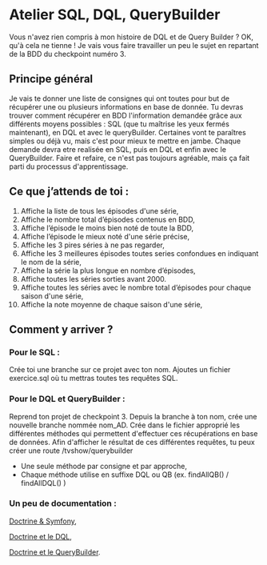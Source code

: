 # Atelier SQL, DQL, QueryBuilder
Vous n'avez rien compris à mon histoire de DQL et de Query Builder ? OK, qu'à cela ne tienne !
Je vais vous faire travailler un peu le sujet en repartant de la BDD du checkpoint numéro 3.


## Principe général

Je vais te donner une liste de consignes qui ont toutes pour but de récupérer une ou plusieurs informations en base de donnée.
Tu devras trouver comment récupérer en BDD l'information demandée grâce aux différents moyens possibles : SQL (que tu maîtrise les yeux fermés maintenant), en DQL et avec le queryBuilder.
Certaines vont te paraîtres simples ou déjà vu, mais c'est pour mieux te mettre en jambe.
Chaque demande devra etre realisée en SQL, puis en DQL et enfin avec le QueryBuilder.
Faire et refaire, ce n'est pas toujours agréable, mais ça fait parti du processus d'apprentissage.

## Ce que j’attends de toi :

1. Affiche la liste de tous les épisodes d'une série,
2. Affiche le nombre total d’épisodes contenus en BDD,
3. Affiche l’épisode le moins bien noté de toute la BDD,
4. Affiche l’épisode le mieux noté d'une série précise,
5. Affiche les 3 pires séries à ne pas regarder,
6. Affiche les 3 meilleures épisodes toutes series confondues en indiquant le nom de la série,
7. Affiche la série la plus longue en nombre d’épisodes,
8. Affiche toutes les séries sorties avant 2000.
9. Affiche toutes les séries avec le nombre total d’épisodes pour chaque saison d'une série,
10. Affiche la note moyenne de chaque saison d'une série,

## Comment y arriver ?

### Pour le SQL :
Crée toi une branche sur ce projet avec ton nom.
Ajoutes un fichier exercice.sql où tu mettras toutes tes requêtes SQL.

### Pour le DQL et QueryBuilder :
Reprend ton projet de checkpoint 3.
Depuis la branche à ton nom, crée une nouvelle branche nommée nom_AD.
Crée dans le fichier approprié les différentes méthodes qui permettent d'effectuer ces récupérations en base de données.
Afin d'afficher le résultat de ces différentes requêtes, tu peux créer une route /tvshow/querybuilder

* Une seule méthode par consigne et par approche,
* Chaque méthode utilise en suffixe DQL ou QB (ex. findAllQB() / findAllDQL() )


### Un peu de documentation :

[Doctrine & Symfony](http://symfony.com/doc/current/doctrine.html),

[Doctrine et le DQL](http://docs.doctrine-project.org/projects/doctrine-orm/en/latest/reference/dql-doctrine-query-language.html),

[Doctrine et le QueryBuilder](http://docs.doctrine-project.org/projects/doctrine-orm/en/latest/reference/query-builder.html).
